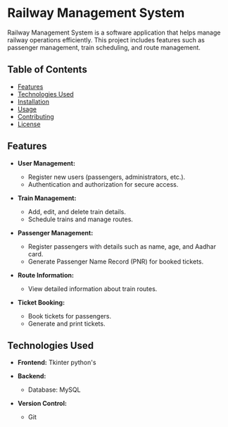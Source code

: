 # Railway Management System

Railway Management System is a software application that helps manage railway operations efficiently. This project includes features such as passenger management, train scheduling, and route management.

## Table of Contents
- [Features](#features)
- [Technologies Used](#technologies-used)
- [Installation](#installation)
- [Usage](#usage)
- [Contributing](#contributing)
- [License](#license)

## Features

- **User Management:**
  - Register new users (passengers, administrators, etc.).
  - Authentication and authorization for secure access.

- **Train Management:**
  - Add, edit, and delete train details.
  - Schedule trains and manage routes.

- **Passenger Management:**
  - Register passengers with details such as name, age, and Aadhar card.
  - Generate Passenger Name Record (PNR) for booked tickets.

- **Route Information:**
  - View detailed information about train routes.

- **Ticket Booking:**
  - Book tickets for passengers.
  - Generate and print tickets.

## Technologies Used

- **Frontend:**
  Tkinter python's 

- **Backend:**
  - Database: MySQL

- **Version Control:**
  - Git


